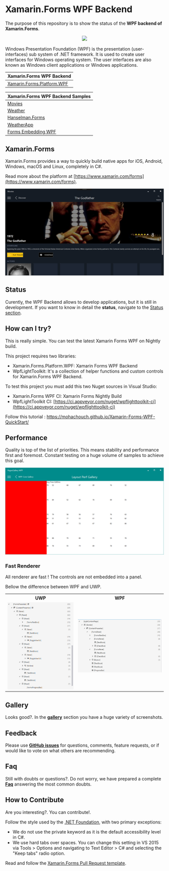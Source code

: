 # Xamarin.Forms WPF Backend

The purpose of this repository is to show the status of the **WPF backend of Xamarin.Forms**. 

<p align="center">
<img src="https://www.artonik.com/GetImage.ashx?idImage=Images/Main_1040.png" Width="300"/>
</p>

Windows Presentation Foundation (WPF) is the presentation (user-interfaces) sub system of .NET framework. It is used to create user interfaces for Windows operating system. The user interfaces are also known as Windows client applications or Windows applications. 

Xamarin.Forms WPF Backend | 
------ | 
[Xamarin.Forms.Platform.WPF](https://github.com/mohachouch/Xamarin.Forms/tree/wpf-newimpl) |

Xamarin.Forms WPF Backend Samples | 
------ | 
[Movies](https://github.com/mohachouch/xamarin-forms-gtk-movies-sample/tree/wpf) |
[Weather](https://github.com/jsuarezruiz/xamarin-forms-wpf-weather-sample) |
[Hanselman.Forms](https://github.com/mohachouch/Hanselman.Forms/tree/wpf) |
[WeatherApp](https://github.com/mohachouch/MyWeather.Forms/tree/wpf) |
[Forms Embedding WPF](https://github.com/jsuarezruiz/forms-embedding-wpf) |

## Xamarin.Forms

Xamarin.Forms provides a way to quickly build native apps for iOS, Android, Windows, macOS and Linux, completely in C#.

Read more about the platform at [https://www.xamarin.com/forms](https://www.xamarin.com/forms).

<p align="center">
<img src="images/movies_screen.png" Width="600"/>
</p>

## Status

Curently, the WPF Backend allows to develop applications, but it is still in development. If you want to know in detail the **status**, navigate to the [Status section](Status.md).

## How can I try?

This is really simple. You can test the latest Xamarin Forms WPF on Nightly build. <br>

This project requires two libraries:
- Xamarin.Forms.Platform.WPF: Xamarin Forms WPF Backend
- WpfLightToolkit: It's a collection of helper functions and custom controls for Xamarin.Forms WPF Backend.

To test this project you must add this two Nuget sources in Visual Studio:

- Xamarin.Forms WPF CI: Xamarin Forms Nightly Build
- WpfLightToolkit CI: [https://ci.appveyor.com/nuget/wpflighttoolkit-ci](https://ci.appveyor.com/nuget/wpflighttoolkit-ci)

Follow this tutorial : https://mohachouch.github.io/Xamarin-Forms-WPF-QuickStart/

## Performance

Quality is top of the list of priorities. This means stability and performance first and foremost. Constant testing on a huge volume of samples to achieve this goal.

<p align="center">
<img src="images/layout_performance.png" Width="600"/>
</p>

### Fast Renderer

All renderer are fast ! The controls are not embedded into a panel.

Bellow the difference between WPF and UWP.

<table style="width:100%">
  <tr>
    <th>UWP</th>
    <th>WPF</th>
  </tr>
  <tr>
    <td><img src="images/uwp_weather_tree.png" /></td>
    <td><img src="images/wpf_weather_tree.png" /></td>
  </tr>
</table>

## Gallery

Looks good?. In the **[gallery](Gallery.md)** section you have a huge variety of screenshots.

## Feedback

Please use **[GitHub issues](https://github.com/mohachouch/forms-wpf-progress/issues)** for questions, comments, feature requests, or if would like to vote on what others are recommending.

## Faq

Still with doubts or questions?. Do not worry, we have prepared a complete **[Faq](Faq.md)** answering the most common doubts.

## How to Contribute

Are you interesting?. You can contribute!.

Follow the style used by the [.NET Foundation](https://github.com/dotnet/corefx/blob/master/Documentation/coding-guidelines/coding-style.md), with two primary exceptions:

- We do not use the private keyword as it is the default accessibility level in C#.
- We use hard tabs over spaces. You can change this setting in VS 2015 via Tools > Options and navigating to Text Editor > C# and selecting the "Keep tabs" radio option.

Read and follow the [Xamarin.Forms Pull Request template](https://github.com/xamarin/Xamarin.Forms/blob/master/PULL_REQUEST_TEMPLATE.md).


